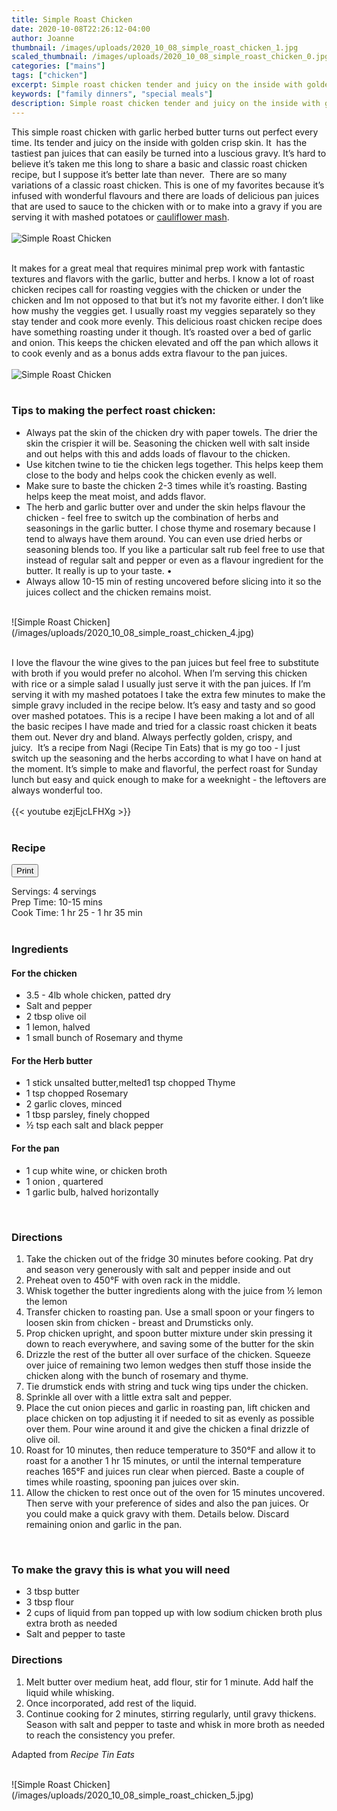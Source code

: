```yaml
---
title: Simple Roast Chicken
date: 2020-10-08T22:26:12-04:00
author: Joanne
thumbnail: /images/uploads/2020_10_08_simple_roast_chicken_1.jpg
scaled_thumbnail: /images/uploads/2020_10_08_simple_roast_chicken_0.jpg
categories: ["mains"]
tags: ["chicken"]
excerpt: Simple roast chicken tender and juicy on the inside with golden crisp skin
keywords: ["family dinners", "special meals"]
description: Simple roast chicken tender and juicy on the inside with golden crisp skin
---
```

<span class="blog-text">

This simple roast chicken with garlic herbed butter turns out perfect every time. Its tender and juicy on the inside with golden crisp skin. It  has the tastiest pan juices that can easily be turned into a luscious gravy. It’s hard to believe it’s taken me this long to share a basic and classic roast chicken recipe, but I suppose it’s better late than never.  There are so many variations of a classic roast chicken. This is one of my favorites because it’s infused with wonderful flavours and there are loads of delicious pan juices that are used to sauce to the chicken with or to make into a gravy if you are serving it with mashed potatoes or [cauliflower mash](https://www.oliveandmango.com/cider-braised-chicken-thighs-with-the-creamiest-cauliflower-mash/). 
</br>
</br>
![Simple Roast Chicken](/images/uploads/2020_10_08_simple_roast_chicken_2.jpg)
</br>
</br>

It makes for a great meal that requires minimal prep work with fantastic textures and flavors with the garlic, butter and herbs. I know a lot of roast chicken recipes call for roasting veggies with the chicken or under the chicken and Im not opposed to that but it’s not my favorite either. I don’t like how mushy the veggies get. I usually roast my veggies separately so they stay tender and cook more evenly. This delicious roast chicken recipe does have something roasting under it though. It’s roasted over a bed of garlic and onion. This keeps the chicken elevated and off the pan which allows it to cook evenly and as a bonus adds extra flavour to the pan juices. 
</br>
</br>
![Simple Roast Chicken](/images/uploads/2020_10_08_simple_roast_chicken_3.jpg)
</br>
</br>

### Tips to making the perfect roast chicken:

* Always pat the skin of the chicken dry with paper towels. The drier the skin the crispier it will be. Seasoning the chicken well with salt inside and out helps with this and adds loads of flavour to the chicken. 
* Use kitchen twine to tie the chicken legs together. This helps keep them close to the body and helps cook the chicken evenly as well. 
* Make sure to baste the chicken 2-3 times while it’s roasting. Basting helps keep the meat moist, and adds flavor.
* The herb and garlic butter over and under the skin helps flavour the chicken - feel free to switch up the combination of herbs and seasonings in the garlic butter. I chose thyme and rosemary because I tend to always have them around. You can even use dried herbs or seasoning blends too. If you like a particular salt rub feel free to use that instead of regular salt and pepper or even as a flavour ingredient for the butter. It really is up to your taste. •
* Always allow 10-15 min of resting uncovered before slicing into it so the juices collect and the chicken remains moist.  

</br>
![Simple Roast Chicken](/images/uploads/2020_10_08_simple_roast_chicken_4.jpg)
</br>
</br>

I love the flavour the wine gives to the pan juices but feel free to substitute with broth if you would prefer no alcohol. When I’m serving this chicken with rice or a simple salad I usually just serve it with the pan juices. If I’m serving it with my mashed potatoes I take the extra few minutes to make the simple gravy included in the recipe below. It’s easy and tasty and so good over mashed potatoes. This is a recipe I have been making a lot and of all the basic recipes I have made and tried for a classic roast chicken it beats them out. Never dry and bland. Always perfectly golden, crispy, and juicy.  It’s a recipe from Nagi (Recipe Tin Eats) that is my go too - I just switch up the seasoning and the herbs according to what I have on hand at the moment. It’s simple to make and flavorful, the perfect roast for Sunday lunch but easy and quick enough to make for a weeknight - the leftovers are always wonderful too.
</br>
</br>
{{< youtube ezjEjcLFHXg >}}
</br>
</br>
</span>

### Recipe
<div print_button><form>
<input type="button" value="Print" class="btn__print" onClick="window.print()">
</form></div>

<div>Servings: <span itemprop="recipeYield">4 servings</div>
<div>Prep Time: <meta itemprop="prepTime" content="PT15M">10-15 mins</div>
<div>Cook Time: <meta itemprop="cookTime" content="PT90M">1 hr 25 - 1 hr 35 min</div>
</br>

### Ingredients
#### For the chicken

* <span itemprop="recipeIngredient">3.5 - 4lb whole chicken, patted dry</span>
* <span itemprop="recipeIngredient">Salt and pepper</span>
* <span itemprop="recipeIngredient">2 tbsp olive oil</span>
* <span itemprop="recipeIngredient">1 lemon, halved </span>
* <span itemprop="recipeIngredient">1 small bunch of Rosemary and thyme </span>

#### For the Herb butter
* <span itemprop="recipeIngredient">1 stick unsalted butter,melted1 tsp chopped Thyme </span>
* <span itemprop="recipeIngredient">1 tsp chopped Rosemary</span>
* <span itemprop="recipeIngredient">2 garlic cloves, minced</span>
* <span itemprop="recipeIngredient">1 tbsp parsley, finely chopped</span>
* <span itemprop="recipeIngredient">&frac12; tsp each salt and black pepper</span>

#### For the pan 
* <span itemprop="recipeIngredient">1 cup white wine, or chicken broth</span>
* <span itemprop="recipeIngredient">1 onion , quartered</span>
* <span itemprop="recipeIngredient">1 garlic bulb, halved horizontally</span>
</br>

### Directions 
1. Take the chicken out of the fridge 30 minutes before cooking. Pat dry and season very generously with salt and pepper inside and out
2. Preheat oven to 450°F with oven rack in the middle.
3. Whisk together the butter ingredients along with the juice from &frac12; lemon the lemon 
4. Transfer chicken to roasting pan. Use a small spoon or your fingers to loosen skin from chicken - breast and Drumsticks only. 
5. Prop chicken upright, and spoon butter mixture under skin pressing it down to reach everywhere, and saving some of the butter for the skin 
6. Drizzle the rest of the butter all over surface of the chicken. Squeeze over juice of remaining two lemon wedges then stuff those inside the chicken along with the bunch of rosemary and thyme. 
7. Tie drumstick ends with string and tuck wing tips under the chicken.
8. Sprinkle all over with a little extra salt and pepper. 
9. Place the cut onion pieces and garlic in roasting pan, lift chicken and place chicken on top adjusting it if needed to sit as evenly as possible over them. Pour wine around it and give the chicken a final drizzle of olive oil. 
10. Roast for 10 minutes, then reduce temperature to 350°F and allow it to roast for a another 1 hr 15 minutes, or until the internal temperature reaches 165°F and juices run clear when pierced. Baste a couple of times while roasting, spooning pan juices over skin.
11. Allow the chicken to rest once out of the oven for 15 minutes uncovered. Then serve with your preference of sides and also the pan juices. Or you could make a quick gravy with them. Details below. Discard remaining onion and garlic in the pan.
</br>

### To make the gravy this is what you will need

* 3 tbsp butter 
* 3 tbsp flour 
* 2 cups of liquid from pan topped up with low sodium chicken broth plus extra broth as needed 
* Salt and pepper to taste

### Directions

1. Melt butter over medium heat, add flour, stir for 1 minute. Add half the liquid while whisking. 
2. Once incorporated, add rest of the liquid. 
3. Continue cooking for 2 minutes, stirring regularly, until gravy thickens. Season with salt and pepper to taste and whisk in more broth as needed to reach the consistency you prefer. 

Adapted from _Recipe Tin Eats_

</br>
![Simple Roast Chicken](/images/uploads/2020_10_08_simple_roast_chicken_5.jpg)